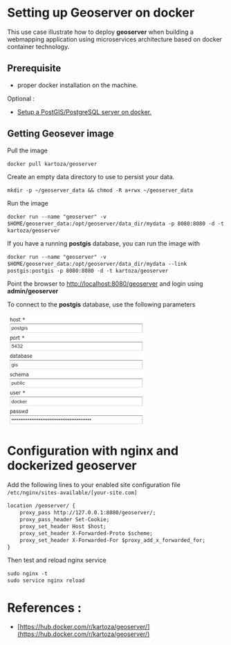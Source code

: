 # Setting up Geoserver on docker

This use case illustrate how to deploy **geoserver** when building a webmapping application using microservices architecture based on docker container technology.

## Prerequisite 

- proper docker installation on the machine.

Optional :

- [Setup a PostGIS/PostgreSQL server on docker.](./postgis-on-docker.md) 

## Getting Geosever image

Pull the image
``` 
docker pull kartoza/geoserver
```

Create an empty data directory to use to persist your data.
```
mkdir -p ~/geoserver_data && chmod -R a+rwx ~/geoserver_data
```

Run the image
```
docker run --name "geoserver" -v $HOME/geoserver_data:/opt/geoserver/data_dir/mydata -p 8080:8080 -d -t kartoza/geoserver
```

If you have a running **postgis** database, you can run the image with 
```
docker run --name "geoserver" -v $HOME/geoserver_data:/opt/geoserver/data_dir/mydata --link postgis:postgis -p 8080:8080 -d -t kartoza/geoserver
```

Point the browser to [http://localhost:8080/geoserver](http://localhost:8080/geoserver) and login using **admin/geoserver**

To connect to the **postgis** database, use the following parameters

![](./images/connect-geoserver-to-postgis.png)

# Configuration with nginx and dockerized geoserver

Add the following lines to your enabled site configuration file  ```/etc/nginx/sites-available/[your-site.com]```

```
location /geoserver/ {
    proxy_pass http://127.0.0.1:8080/geoserver/;
    proxy_pass_header Set-Cookie;
    proxy_set_header Host $host;
    proxy_set_header X-Forwarded-Proto $scheme;
    proxy_set_header X-Forwarded-For $proxy_add_x_forwarded_for;
}
```

Then test and reload nginx service
```
sudo nginx -t
sudo service nginx reload
```

# References : 

- [https://hub.docker.com/r/kartoza/geoserver/](https://hub.docker.com/r/kartoza/geoserver/)

